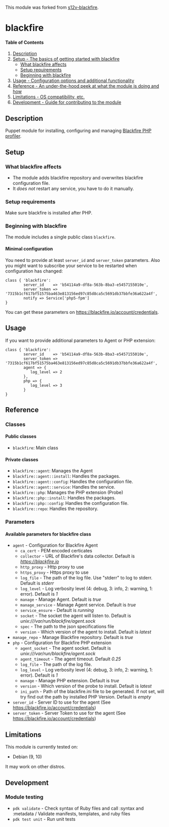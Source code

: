 This module was forked from [s12v-blackfire](https://forge.puppet.com/s12v-blackfire).

# blackfire

#### Table of Contents

1. [Description](#description)
2. [Setup - The basics of getting started with blackfire](#setup)
    * [What blackfire affects](#what-blackfire-affects)
    * [Setup requirements](#setup-requirements)
    * [Beginning with blackfire](#beginning-with-blackfire)
3. [Usage - Configuration options and additional functionality](#usage)
4. [Reference - An under-the-hood peek at what the module is doing and how](#reference)
5. [Limitations - OS compatibility, etc.](#limitations)
6. [Development - Guide for contributing to the module](#development)

## Description

Puppet module for installing, configuring and managing [Blackfire PHP profiler](https://blackfire.io/).

## Setup

### What blackfire affects

* The module adds blackfire repository and overwrites blackfire configuration file.
* It _does not_ restart any service, you have to do it manually.

### Setup requirements

Make sure blackfire is installed after PHP.

### Beginning with blackfire

The module includes a single public class `blackfire`.

#### Minimal configuration

You need to provide at least `server_id` and `server_token` parameters.
Also you might want to subscribe your service to be restarted when configuration has changed:
```puppet
class { 'blackfire': 
        server_id    => 'b54114a9-df8a-563b-8ba3-e5457155010e', 
        server_token => '7315b1cf617bf51575ba463e813156ed97c85d8ca5c5691db37bbfe36a622a4f', 
        notify => Service['php5-fpm']
}
```
You can get these parameters on https://blackfire.io/account/credentials.

## Usage

If you want to provide additional parameters to Agent or PHP extension:
```puppet
class { 'blackfire': 
        server_id    => 'b54114a9-df8a-563b-8ba3-e5457155010e', 
        server_token => '7315b1cf617bf51575ba463e813156ed97c85d8ca5c5691db37bbfe36a622a4f', 
        agent => { 
           log_level => 2 
        }, 
        php => { 
           log_level => 3 
        }
}
```

## Reference

### Classes

#### Public classes

 - `blackfire`: Main class

#### Private classes
 - `blackfire::agent`: Manages the Agent
 - `blackfire::agent::install`: Handles the packages.
 - `blackfire::agent::config`: Handles the configuration file.
 - `blackfire::agent::service`: Handles the service.
 - `blackfire::php`: Manages the PHP extension (Probe)
 - `blackfire::php::install`: Handles the packages.
 - `blackfire::php::config`: Handles the configuration file.
 - `blackfire::repo`: Handles the repository.

### Parameters

#### Available parameters for blackfire class

 - `agent` - Configuration for Blackfire Agent
   - `ca_cert` - PEM encoded certicates
   - `collector` - URL of Blackfire's data collector. Default is *https://blackfire.io*
   - `http_proxy` - Http proxy to use
   - `https_proxy` - Https proxy to use
   - `log_file` - The path of the log file. Use "stderr" to log to stderr. Default is *stderr*
   - `log_level` - Log verbosity level (4: debug, 3: info, 2: warning, 1: error). Default is *1*
   - `manage` - Manage Agent. Default is *true*
   - `manage_service` - Manage Agent service. Default is *true*
   - `service_ensure` - Default is *running*
   - `socket` - The socket the agent will listen to. Default is *unix:///var/run/blackfire/agent.sock*
   - `spec` - The path to the json specifications file
   - `version` - Which version of the agent to install. Default is *latest*
 - `manage_repo` - Manage Blackfire repository. Default is *true*
 - `php` - Configuration for Blackfire PHP extension
   - `agent_socket` - The agent socket. Default is *unix:///var/run/blackfire/agent.sock*
   - `agent_timeout` - The agent timeout. Default *0.25*
   - `log_file` - The path of the log file.
   - `log_level` - Log verbosity level (4: debug, 3: info, 2: warning, 1: error). Default is *1*
   - `manage` - Manage PHP extension. Default is *true*
   - `version` - Which version of the probe to install. Default is *latest*
   - `ini_path` - Path of the blackfire.ini file to be generated. If not set, will try find out the path by installed PHP Version. Default is *empty*
 - `server_id` - Server ID to use for the agent (See https://blackfire.io/account/credentials)
 - `server_token` - Server Token to use for the agent (See https://blackfire.io/account/credentials)

## Limitations

This module is currently tested on:

 - Debian (9, 10)

It may work on other distros.

## Development

### Module testing

 - `pdk validate` - Check syntax of Ruby files and call :syntax and :metadata / Validate manifests, templates, and ruby files
 - `pdk test unit` - Run unit tests
 